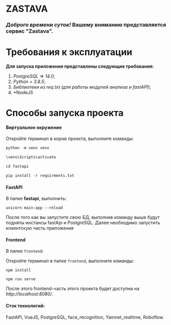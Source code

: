 # ZASTAVA

  ### *Доброго времени суток!* **Вашему вниманию** представляется сервис "**Zastava**".

# Требования к эксплуатации
**Для запуска приложения представлены следующие требования:**
1) *PostgreSQL => 14.0*;
2) *Python = 3.8.5*;
3) *Библиотеки из req.txt (для работы модулей анализа и fastAPI)*;
4) *NodeJS

# Способы запуска проекта
#### Виртуальное окружение

Откройте терминал в корне проекта, выполните команды:
```python
python -m venv venv

\venv\Scripts\activate

cd fastapi

pip install -r requirments.txt
```
#### FastAPI

В папке **fastapi**, выполнить:

`uvicorn main:app --reload`

После того как вы запустите свою БД, выполнив команду выше будут подняты инстансы fastApi и PostgreSQL. Далее необходимо запустить клиентскую часть приложения


#### Frontend
В папке `frontend`:

Откройте терминал в папке `frontend`, выполните команды:

`npm install`

`npm run serve`

После этого frontend-часть этого проекта будет доступна на *http://localhost:8080/*.

#### Стэк технологий:

FastAPI, VueJS, PostgreSQL, face_recognition, Yamnet_realtime, Roboflow.


